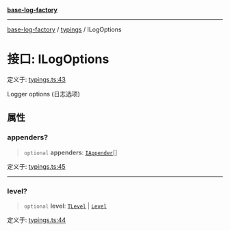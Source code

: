 [**base-log-factory**](../../index.md)

***

[base-log-factory](../../index.md) / [typings](../index.md) / ILogOptions

# 接口: ILogOptions

定义于: [typings.ts:43](https://github.com/fengxinming/log-base/blob/6b764da5f85b664c1af10f4ba24b07aad1c0ef20/src/typings.ts#L43)

Logger options (日志选项)

## 属性

### appenders?

> `optional` **appenders**: [`IAppender`](IAppender.md)[]

定义于: [typings.ts:45](https://github.com/fengxinming/log-base/blob/6b764da5f85b664c1af10f4ba24b07aad1c0ef20/src/typings.ts#L45)

***

### level?

> `optional` **level**: [`TLevel`](../type-aliases/TLevel.md) \| [`Level`](../../index/enumerations/Level.md)

定义于: [typings.ts:44](https://github.com/fengxinming/log-base/blob/6b764da5f85b664c1af10f4ba24b07aad1c0ef20/src/typings.ts#L44)
